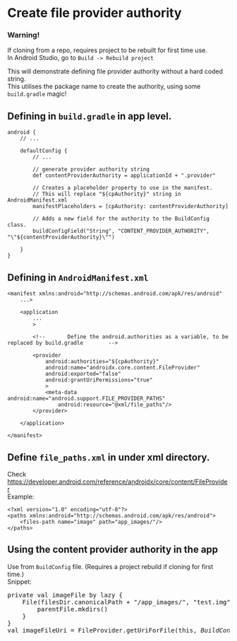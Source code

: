 # Create file provider authority

### Warning!
If cloning from a repo, requires project to be rebuilt for first time use.  
In Android Studio, go to `Build -> Rebuild project`

This will demonstrate defining file provider authority without a hard coded string.  
This utilises the package name to create the authority, using some `build.gradle` magic!  

## Defining in `build.gradle` in app level.
```
android {
    // ...

    defaultConfig {
        // ...
```
```
        // generate provider authority string
        def contentProviderAuthority = applicationId + ".provider"
        
        // Creates a placeholder property to use in the manifest.
        // This will replace "${cpAuthority}" string in AndroidManifest.xml
        manifestPlaceholders = [cpAuthority: contentProviderAuthority]
        
        // Adds a new field for the authority to the BuildConfig class.
        buildConfigField("String", "CONTENT_PROVIDER_AUTHORITY", "\"${contentProviderAuthority}\"")
```
```
    }
}
```

## Defining in `AndroidManifest.xml`
```
<manifest xmlns:android="http://schemas.android.com/apk/res/android"
    ...>

    <application
        ...
        >
        
        <!--       Define the android.authorities as a variable, to be replaced by build.gradle        -->
```
```
        <provider
            android:authorities="${cpAuthority}"
            android:name="androidx.core.content.FileProvider"
            android:exported="false"
            android:grantUriPermissions="true"
            >
            <meta-data android:name="android.support.FILE_PROVIDER_PATHS"
                android:resource="@xml/file_paths"/>
        </provider>
```
```
    </application>

</manifest>
```

## Define `file_paths.xml` in under xml directory.
Check https://developer.android.com/reference/androidx/core/content/FileProvider  
Example:
```
<?xml version="1.0" encoding="utf-8"?>
<paths xmlns:android="http://schemas.android.com/apk/res/android">
    <files-path name="image" path="app_images/"/>
</paths>
```

## Using the content provider authority in the app
Use from `BuildConfig` file. (Requires a project rebuild if cloning for first time.)  
Snippet:
<pre>
private val imageFile by lazy {
    File(filesDir.canonicalPath + "/app_images/", "test.img").apply {
        parentFile.mkdirs()
    }
}
val imageFileUri = FileProvider.getUriForFile(this, <i>BuildConfig.CONTENT_PROVIDER_AUTHORITY</i>, imageFile)
</pre>
